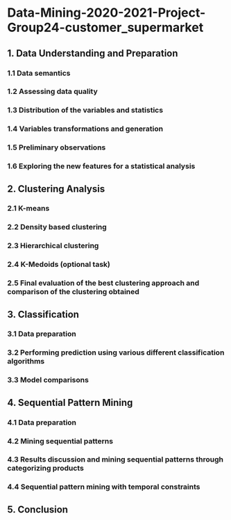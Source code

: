 # Data-Mining-2020-2021-Project-Group24-customer_supermarket
## 1. Data Understanding and Preparation
### 1.1 Data semantics
### 1.2 Assessing data quality
### 1.3 Distribution of the variables and statistics
### 1.4 Variables transformations and generation
### 1.5 Preliminary observations
### 1.6 Exploring the new features for a statistical analysis
## 2. Clustering Analysis
### 2.1 K-means
### 2.2 Density based clustering
### 2.3 Hierarchical clustering
### 2.4 K-Medoids (optional task)
### 2.5 Final evaluation of the best clustering approach and comparison of the clustering obtained
## 3. Classification
### 3.1 Data preparation
### 3.2 Performing prediction using various different classification algorithms
### 3.3 Model comparisons
## 4. Sequential Pattern Mining
### 4.1 Data preparation
### 4.2 Mining sequential patterns
### 4.3 Results discussion and mining sequential patterns through categorizing products
### 4.4 Sequential pattern mining with temporal constraints
## 5. Conclusion
